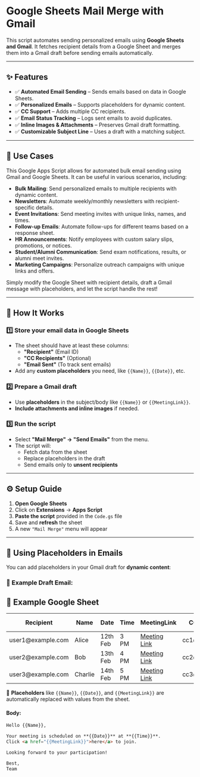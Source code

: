 # Google Sheets Mail Merge with Gmail  

This script automates sending personalized emails using **Google Sheets and Gmail**. It fetches recipient details from a Google Sheet and merges them into a Gmail draft before sending emails automatically.  

---

## ✨ Features  

- ✅ **Automated Email Sending** – Sends emails based on data in Google Sheets.  
- ✅ **Personalized Emails** – Supports placeholders for dynamic content.  
- ✅ **CC Support** – Adds multiple CC recipients.  
- ✅ **Email Status Tracking** – Logs sent emails to avoid duplicates.  
- ✅ **Inline Images & Attachments** – Preserves Gmail draft formatting.  
- ✅ **Customizable Subject Line** – Uses a draft with a matching subject.  

---

## 📌 Use Cases

This Google Apps Script allows for automated bulk email sending using Gmail and Google Sheets. It can be useful in various scenarios, including:

- **Bulk Mailing**: Send personalized emails to multiple recipients with dynamic content.
- **Newsletters**: Automate weekly/monthly newsletters with recipient-specific details.
- **Event Invitations**: Send meeting invites with unique links, names, and times.
- **Follow-up Emails**: Automate follow-ups for different teams based on a response sheet.
- **HR Announcements**: Notify employees with custom salary slips, promotions, or notices.
- **Student/Alumni Communication**: Send exam notifications, results, or alumni meet invites.
- **Marketing Campaigns**: Personalize outreach campaigns with unique links and offers.

Simply modify the Google Sheet with recipient details, draft a Gmail message with placeholders, and let the script handle the rest!

---

## 📌 How It Works  

### 1️⃣ Store your email data in Google Sheets  
- The sheet should have at least these columns:  
  - **"Recipient"** (Email ID)  
  - **"CC Recipients"** (Optional)  
  - **"Email Sent"** (To track sent emails)  
- Add any **custom placeholders** you need, like `{{Name}}`, `{{Date}}`, etc.  

### 2️⃣ Prepare a Gmail draft  
- Use **placeholders** in the subject/body like `{{Name}}` or `{{MeetingLink}}`.  
- **Include attachments and inline images** if needed.  

### 3️⃣ Run the script  
- Select **"Mail Merge" → "Send Emails"** from the menu.  
- The script will:  
  - Fetch data from the sheet  
  - Replace placeholders in the draft  
  - Send emails only to **unsent recipients**  

---

## ⚙️ Setup Guide  

1. **Open Google Sheets**  
2. Click on **Extensions** → **Apps Script**  
3. **Paste the script** provided in the `Code.gs` file  
4. Save and **refresh** the sheet  
5. A new `"Mail Merge"` menu will appear  

---

## 📨 Using Placeholders in Emails  

You can add placeholders in your Gmail draft for **dynamic content**:  

### 📧 Example Draft Email:  




## 📄 Example Google Sheet  

<table>  
  <thead>  
    <tr>  
      <th>Recipient</th>  
      <th>Name</th>  
      <th>Date</th>  
      <th>Time</th>  
      <th>MeetingLink</th>  
      <th>CC Recipients</th>  
      <th>Email Sent</th>  
    </tr>  
  </thead>  
  <tbody>  
    <tr>  
      <td>user1@example.com</td>  
      <td>Alice</td>  
      <td>12th Feb</td>  
      <td>3 PM</td>  
      <td><a href="http://meet.com/alice">Meeting Link</a></td>  
      <td>cc1@example.com</td>  
      <td></td>  
    </tr>  
    <tr>  
      <td>user2@example.com</td>  
      <td>Bob</td>  
      <td>13th Feb</td>  
      <td>4 PM</td>  
      <td><a href="http://meet.com/bob">Meeting Link</a></td>  
      <td>cc2@example.com</td>  
      <td></td>  
    </tr>  
    <tr>  
      <td>user3@example.com</td>  
      <td>Charlie</td>  
      <td>14th Feb</td>  
      <td>5 PM</td>  
      <td><a href="http://meet.com/charlie">Meeting Link</a></td>  
      <td>cc3@example.com</td>  
      <td></td>  
    </tr>  
  </tbody>  
</table>  

📌 **Placeholders** like `{{Name}}`, `{{Date}}`, and `{{MeetingLink}}` are automatically replaced with values from the sheet.  

#### **Body:**  
```html
Hello {{Name}},  

Your meeting is scheduled on **{{Date}}** at **{{Time}}**.  
Click <a href="{{MeetingLink}}">here</a> to join.  

Looking forward to your participation!  

Best,  
Team

